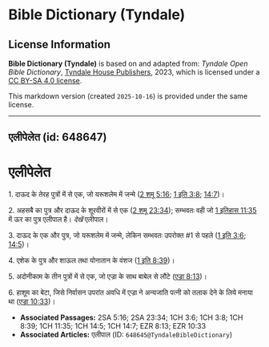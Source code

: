 # Bible Dictionary (Tyndale)

## License Information

**Bible Dictionary (Tyndale)** is based on and adapted from: _Tyndale Open Bible Dictionary_, [Tyndale House Publishers](https://tyndaleopenresources.com/), 2023, which is licensed under a [CC BY-SA 4.0 license](https://creativecommons.org/licenses/by-sa/4.0/legalcode.en).

This markdown version (created `2025-10-16`) is provided under the same license.



--------------------------------

## एलीपेलेत (id: 648647)

एलीपेलेत
========

1\. दाऊद के तेरह पुत्रों में से एक, जो यरूशलेम में जन्मे ([2 शमू 5:16](https://ref.ly/2Sam5:16); [1 इति 3:8](https://ref.ly/1Chr3:8); [14:7](https://ref.ly/1Chr14:7))।

2\. अहसबै का पुत्र और दाऊद के शूरवीरों में से एक ([2 शमू 23:34](https://ref.ly/2Sam23:34)); सम्भवतः वही जो [1 इतिहास 11:35](https://ref.ly/1Chr11:35) में ऊर का पुत्र एलीपाल है। *देखें* एलीपाल।

3\. दाऊद के एक और पुत्र, जो यरूशलेम में जन्मे, लेकिन सम्भवतः उपरोक्त \#1 से पहले ([1 इति 3:6](https://ref.ly/1Chr3:6); [14:5](https://ref.ly/1Chr14:5))।

4\. एशेक के पुत्र और शाऊल तथा योनातान के वंशज ([1 इति 8:39](https://ref.ly/1Chr8:39))।

5\. अदोनीकाम के तीन पुत्रों में से एक, जो एज्रा के साथ बाबेल से लौटे ([एज्रा 8:13](https://ref.ly/Ezra8:13))।

6\. हाशूम का बेटा, जिसे निर्वासन उपरांत अवधि में एज्रा ने अन्यजाति पत्नी को तलाक देने के लिये मनाया था ([एज्रा 10:33](https://ref.ly/Ezra10:33))।

* **Associated Passages:** 2SA 5:16; 2SA 23:34; 1CH 3:6; 1CH 3:8; 1CH 8:39; 1CH 11:35; 1CH 14:5; 1CH 14:7; EZR 8:13; EZR 10:33
* **Associated Articles:** एलीपाल (ID: `648645@TyndaleBibleDictionary`)

